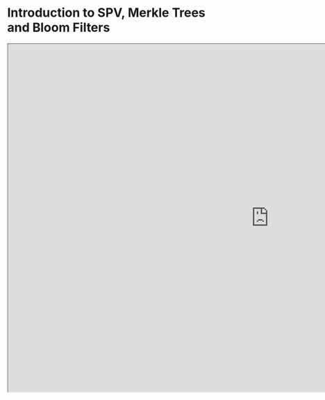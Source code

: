 # Introduction to SPV, Merkle Trees and Bloom Filters

<iframe width=1200 height=800 src="https://gitpitch.com/tari-labs/tari-university/master?p=/src/protocols/merkle-trees-and-spv-1#/"

### Having trouble viewing this presentation?

View it in a [separate window](https://gitpitch.com/tari-labs/tari-university/master?p=/src/protocols/merkle-trees-and-spv-1#/).
